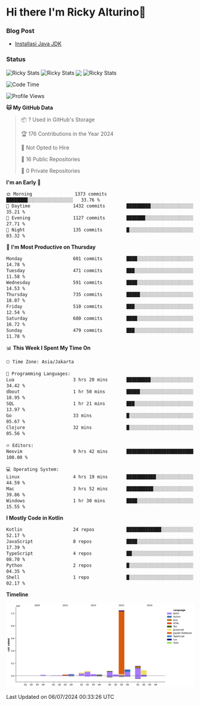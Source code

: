 # Hi there I'm Ricky Alturino👋

### Blog Post

<!-- BLOG-POST-LIST:START -->

- [Installasi Java JDK](https://onirutla.medium.com/installasi-java-jdk-ec701beeb5cb?source=rss-d9d81c918cc9------2)
<!-- BLOG-POST-LIST:END -->

### Status

<img align="center" alt="Ricky Stats" src="https://github-readme-stats.vercel.app/api?username=Alturino&theme=dark&show_icons=true&hide_border=false" />
<img align="center" alt="Ricky Stats" src="https://github-readme-stats.vercel.app/api/top-langs/?username=Alturino&theme=dark&show_icons=true&layout=compact"/>
<img align="center" width="640px" src="https://github-readme-stats.vercel.app/api/wakatime?username=Alturino&layout=compact&hide_border=true&theme=dark">
<img align="center" alt="Ricky Stats" src="https://leetcard.jacoblin.cool/onirutla?border=0&radius=20&ext=activity"/>

<!--START_SECTION:waka-->
![Code Time](http://img.shields.io/badge/Code%20Time-374%20hrs%2058%20mins-blue)

![Profile Views](http://img.shields.io/badge/Profile%20Views-0-blue)

**🐱 My GitHub Data** 

> 📦 ? Used in GitHub's Storage 
 > 
> 🏆 176 Contributions in the Year 2024
 > 
> 🚫 Not Opted to Hire
 > 
> 📜 16 Public Repositories 
 > 
> 🔑 0 Private Repositories 
 > 
**I'm an Early 🐤** 

```text
🌞 Morning                1373 commits        ████████░░░░░░░░░░░░░░░░░   33.76 % 
🌆 Daytime                1432 commits        █████████░░░░░░░░░░░░░░░░   35.21 % 
🌃 Evening                1127 commits        ███████░░░░░░░░░░░░░░░░░░   27.71 % 
🌙 Night                  135 commits         █░░░░░░░░░░░░░░░░░░░░░░░░   03.32 % 
```
📅 **I'm Most Productive on Thursday** 

```text
Monday                   601 commits         ████░░░░░░░░░░░░░░░░░░░░░   14.78 % 
Tuesday                  471 commits         ███░░░░░░░░░░░░░░░░░░░░░░   11.58 % 
Wednesday                591 commits         ████░░░░░░░░░░░░░░░░░░░░░   14.53 % 
Thursday                 735 commits         █████░░░░░░░░░░░░░░░░░░░░   18.07 % 
Friday                   510 commits         ███░░░░░░░░░░░░░░░░░░░░░░   12.54 % 
Saturday                 680 commits         ████░░░░░░░░░░░░░░░░░░░░░   16.72 % 
Sunday                   479 commits         ███░░░░░░░░░░░░░░░░░░░░░░   11.78 % 
```


📊 **This Week I Spent My Time On** 

```text
🕑︎ Time Zone: Asia/Jakarta

💬 Programming Languages: 
Lua                      3 hrs 20 mins       █████████░░░░░░░░░░░░░░░░   34.42 % 
dbout                    1 hr 50 mins        █████░░░░░░░░░░░░░░░░░░░░   18.95 % 
SQL                      1 hr 21 mins        ███░░░░░░░░░░░░░░░░░░░░░░   13.97 % 
Go                       33 mins             █░░░░░░░░░░░░░░░░░░░░░░░░   05.67 % 
Clojure                  32 mins             █░░░░░░░░░░░░░░░░░░░░░░░░   05.56 % 

🔥 Editors: 
Neovim                   9 hrs 42 mins       █████████████████████████   100.00 % 

💻 Operating System: 
Linux                    4 hrs 19 mins       ███████████░░░░░░░░░░░░░░   44.59 % 
Mac                      3 hrs 52 mins       ██████████░░░░░░░░░░░░░░░   39.86 % 
Windows                  1 hr 30 mins        ████░░░░░░░░░░░░░░░░░░░░░   15.55 % 
```

**I Mostly Code in Kotlin** 

```text
Kotlin                   24 repos            █████████████░░░░░░░░░░░░   52.17 % 
JavaScript               8 repos             ████░░░░░░░░░░░░░░░░░░░░░   17.39 % 
TypeScript               4 repos             ██░░░░░░░░░░░░░░░░░░░░░░░   08.70 % 
Python                   2 repos             █░░░░░░░░░░░░░░░░░░░░░░░░   04.35 % 
Shell                    1 repo              █░░░░░░░░░░░░░░░░░░░░░░░░   02.17 % 
```



**Timeline**

![Lines of Code chart](https://raw.githubusercontent.com/Alturino/Alturino/main/assets/bar_graph.png)


 Last Updated on 06/07/2024 00:33:26 UTC
<!--END_SECTION:waka-->
